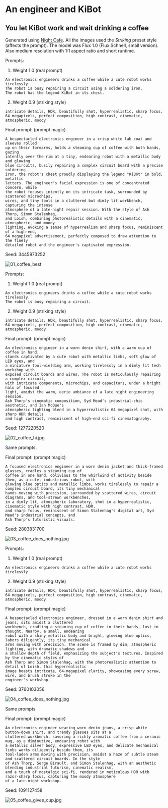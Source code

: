 # An engineer and KiBot

## You let KiBot work and wait drinking a coffee

Generated using [Night Cafe](https://creator.nightcafe.studio/).
All the images used the *Striking* preset style (affects the prompt).
The model was Flux 1.0 (Flux Schnell, small version).
Also medium resolution with 1:1 aspect ratio and short runtime.

Prompts:

1. Weight 1.0 (real prompt)
```
An electronics engineers drinks a coffee while a cute robot works tirelessly.
The robot is busy repairing a circuit using a soldering iron.
The robot has the legend KiBot in its chest.
```
2. Weight 0.9 (striking style)
```
intricate details, HDR, beautifully shot, hyperrealistic, sharp focus,
64 megapixels, perfect composition, high contrast, cinematic, atmospheric, moody
```

Final prompt: (prompt magic)
```
A bespectacled electronics engineer in a crisp white lab coat and sleeves rolled
up on their forearms, holds a steaming cup of coffee with both hands, gazing
intently over the rim at a tiny, endearing robot with a metallic body and glowing
blue circuits, busily repairing a complex circuit board with a precise soldering
iron, the robot's chest proudly displaying the legend "KiBot" in bold, metallic
letters. The engineer's facial expression is one of concentrated concern, while
the robot focuses intently on its intricate task, surrounded by scattered microchips,
wires, and tiny tools in a cluttered but dimly lit workbench, capturing the intense
atmosphere of a late-night repair session. With the style of Ash Thorp, Simon Stalenhag,
and Loish, combining photorealistic details with a cinematic, atmospheric, and moody
lighting, evoking a sense of hyperrealism and sharp focus, reminiscent of a high-end,
64 megapixel advertisement, perfectly composed to draw attention to the finely
detailed robot and the engineer's captivated expression.
```

Seed: 3445973252

![01_coffee_best](https://raw.githubusercontent.com/set-soft/KiBot-media/main/images/engineer_and_kibot/01_coffee_best.jpg)

Prompts:

1. Weight 1.0 (real prompt)
```
An electronics engineers drinks a coffee while a cute robot works tirelessly.
The robot is busy repairing a circuit.
```
2. Weight 0.9 (striking style)
```
intricate details, HDR, beautifully shot, hyperrealistic, sharp focus,
64 megapixels, perfect composition, high contrast, cinematic, atmospheric, moody
```

Final prompt: (prompt magic)
```
An electronics engineer in a worn denim shirt, with a warm cup of coffee in hand,
stands captivated by a cute robot with metallic limbs, soft glow of LED eyes, and
a miniature tool-wielding arm, working tirelessly in a dimly lit tech workshop with
exposed circuit boards and wires. The robot is meticulously repairing a complex circuit,
with intricate components, microchips, and capacitors, under a bright halo of focused
light, amidst the warm, eerie ambiance of a late night engineering session.
Ash Thorp's cinematic composition, Syd Mead's industrial-chic aesthetic, and Ian McQue's
atmospheric lighting blend in a hyperrealistic 64 megapixel shot, with sharp HDR details
and high contrast, reminiscent of high-end sci-fi cinematography.
```

Seed: 1277220520

![02_coffee_hi.jpg](https://raw.githubusercontent.com/set-soft/KiBot-media/main/images/engineer_and_kibot/02_coffee_hi.jpg)

Same prompts.

Final prompt: (prompt magic)
```
A focused electronics engineer in a worn denim jacket and thick-framed glasses, cradles a steaming cup of
coffee in one hand, oblivious to the whirlwind of activity beside them, as a cute, industrious robot, with
glowing blue optics and metallic limbs, works tirelessly to repair a complex circuit board, its tiny mechanical
hands moving with precision, surrounded by scattered wires, circuit diagrams, and tool-strewn workbenches,
in a dimly lit, atmospheric laboratory, shot in a hyperrealistic, cinematic style with high contrast, HDR,
and sharp focus, reminiscent of Simon Stalenhag's digital art, Syd Mead's industrial concepts, and
Ash Thorp's futuristic visuals.
```

Seed: 2803831700

![03_coffee_does_nothing.jpg](https://raw.githubusercontent.com/set-soft/KiBot-media/main/images/engineer_and_kibot/03_coffee_does_nothing.jpg)


Prompts:

1. Weight 1.0 (real prompt)
```
An electronics engineers drinks a coffee while a cute robot works tirelessly
```
2. Weight 0.9 (striking style)
```
intricate details, HDR, beautifully shot, hyperrealistic, sharp focus,
64 megapixels, perfect composition, high contrast, cinematic, atmospheric, moody
```

Final prompt: (prompt magic)
```
A bespectacled electronics engineer, dressed in a worn denim shirt and jeans, sits amidst a cluttered
workbench, cradling a steaming cup of coffee in their hands, lost in thought. Nearby, a small, endearing
robot with a shiny metallic body and bright, glowing blue optics, labors diligently, its tiny mechanical
arms moving with precision. The scene is framed by dim, atmospheric lighting, with dramatic shadows and
a shallow depth of field, emphasizing the subject's textures. Inspired by the cinematic styles of
Ash Thorp and Simon Stalenhag, with the photorealistic attention to detail of Loish, this hyperrealistic
image boasts intricate, 64-megapixel clarity, showcasing every screw, wire, and brush stroke in the
engineer's workshop.
```

Seed: 3760103056

![04_coffee_does_nothing.jpg](https://raw.githubusercontent.com/set-soft/KiBot-media/main/images/engineer_and_kibot/04_coffee_does_nothing.jpg)


Same prompts

Final prompt: (prompt magic)
```
An electronics engineer wearing worn denim jeans, a crisp white button-down shirt, and trendy glasses sits at a
cluttered workbench, savoring a richly aromatic coffee from a ceramic mug, as a diminutive, endearing robot with
a metallic silver body, expressive LED eyes, and delicate mechanical limbs works diligently beside them, its
tool-laden arms moving with precision, amidst a haze of subtle steam and scattered circuit boards. In the style
of Ash Thorp, Serge Birault, and Simon Stalenhag, with an aesthetic blending industrial futurism, cinematic realism,
and a touch of nostalgic sci-fi, rendered in meticulous HDR with razor-sharp focus, capturing the moody atmosphere
of a late-night workshop.
```

Seed: 1091127458

![05_coffee_gives_cup.jpg](https://raw.githubusercontent.com/set-soft/KiBot-media/main/images/engineer_and_kibot/05_coffee_gives_cup.jpg)
